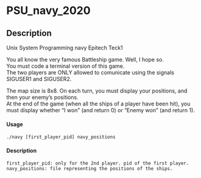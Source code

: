 # PSU_navy_2020

## Description
Unix System Programming navy Epitech Teck1

You all know the very famous Battleship game. Well, I hope
so.  
You must code a terminal version of this game.  
The two players are ONLY allowed to comunicate using the signals SIGUSER1 and SIGUSER2.

The map size is 8x8. On each turn, you must display your positions, and then your enemy’s positions.  
At the end of the game (when all the ships of a player have been hit),
you must display whether “I won” (and return 0) or “Enemy won” (and return 1).  

#### Usage
    ./navy [first_player_pid] navy_positions

#### Description
    first_player_pid: only for the 2nd player. pid of the first player.
    navy_positions: file representing the positions of the ships.